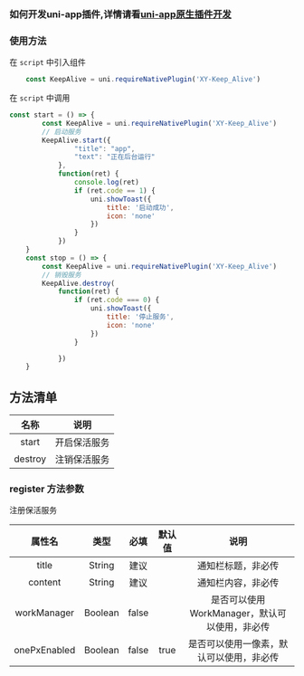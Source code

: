 ### 如何开发uni-app插件,详情请看[uni-app原生插件开发](https://www.yhy.gd.cn/articles/140)

### 使用方法

在 `script` 中引入组件

```javascript
    const KeepAlive = uni.requireNativePlugin('XY-Keep_Alive')
```

在 `script` 中调用

```javascript
const start = () => {
		const KeepAlive = uni.requireNativePlugin('XY-Keep_Alive')
		// 启动服务
		KeepAlive.start({
				"title": "app",
				"text": "正在后台运行"
			},
			function(ret) {
				console.log(ret)
				if (ret.code == 1) {
					uni.showToast({
						title: '启动成功',
						icon: 'none'
					})
				}
			})
	}
	const stop = () => {
		const KeepAlive = uni.requireNativePlugin('XY-Keep_Alive')
		// 销毁服务
		KeepAlive.destroy(
			function(ret) {
				if (ret.code === 0) {
					uni.showToast({
						title: '停止服务',
						icon: 'none'
					})
				}

			})
	}
```

## 方法清单

|  名称   |     说明     |
| :-----: | :----------: |
|  start  | 开启保活服务 |
| destroy | 注销保活服务 |

### register 方法参数

注册保活服务

|    属性名    |  类型   | 必填  | 默认值 |                     说明                      |
| :----------: | :-----: | :---: | :----: | :-------------------------------------------: |
|    title     | String  | 建议  |        |              通知栏标题，非必传               |
|   content    | String  | 建议  |        |              通知栏内容，非必传               |
| workManager  | Boolean | false |        | 是否可以使用WorkManager，默认可以使用，非必传 |
| onePxEnabled | Boolean | false |  true  |   是否可以使用一像素，默认可以使用，非必传    |
